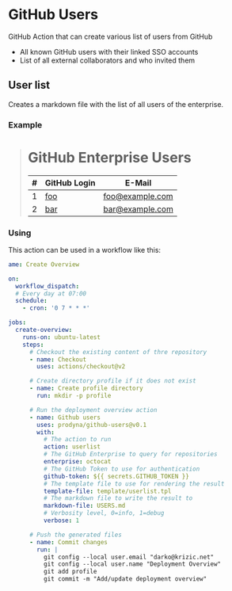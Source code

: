 # GitHub Users

GitHub Action that can create various list of users from GitHub

* All known GitHub users with their linked SSO accounts
* List of all external collaborators and who invited them

## User list

Creates a markdown file with the list of all users of the enterprise.

### Example

> # GitHub Enterprise Users
> | # | GitHub Login                                                     | E-Mail                  |
> | --- |------------------------------------------------------------------|-------------------------|
> | 1 | [foo](https://github.com/enterprises/prodyna/people/fassmus/sso) | foo@example.com         |
> | 2 | [bar](https://github.com/enterprises/prodyna/people/dkrizic/sso) | bar@example.com         |

### Using

This action can be used in a workflow like this:

```yaml
ame: Create Overview

on:
  workflow_dispatch:
  # Every day at 07:00
  schedule:
    - cron: '0 7 * * *'

jobs:
  create-overview:
    runs-on: ubuntu-latest
    steps:
      # Checkout the existing content of thre repository
      - name: Checkout
        uses: actions/checkout@v2

      # Create directory profile if it does not exist
      - name: Create profile directory
        run: mkdir -p profile

      # Run the deployment overview action
      - name: Github users
        uses: prodyna/github-users@v0.1
        with:
          # The action to run
          action: userlist
          # The GitHub Enterprise to query for repositories
          enterprise: octocat
          # The GitHub Token to use for authentication
          github-token: ${{ secrets.GITHUB_TOKEN }}
          # The template file to use for rendering the result
          template-file: template/userlist.tpl
          # The markdown file to write the result to
          markdown-file: USERS.md
          # Verbosity level, 0=info, 1=debug
          verbose: 1

      # Push the generated files
      - name: Commit changes
        run: |
          git config --local user.email "darko@krizic.net"
          git config --local user.name "Deployment Overview"
          git add profile
          git commit -m "Add/update deployment overview"
```
